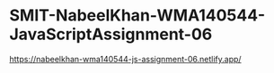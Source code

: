 # SMIT-NabeelKhan-WMA140544-JavaScriptAssignment-06

https://nabeelkhan-wma140544-js-assignment-06.netlify.app/
